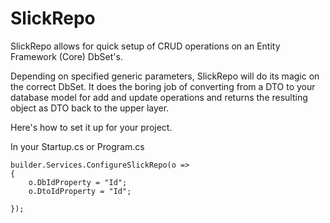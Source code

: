 # SlickRepo

SlickRepo allows for quick setup of CRUD operations on an Entity Framework (Core) DbSet's.

Depending on specified generic parameters, SlickRepo will do its magic on the correct DbSet. It does the boring job of converting from a DTO to your database model 
for add and update operations and returns the resulting object as DTO back to the upper layer.

Here's how to set it up for your project.

In your Startup.cs or Program.cs

```
builder.Services.ConfigureSlickRepo(o =>
{
    o.DbIdProperty = "Id";
    o.DtoIdProperty = "Id";

});
```
